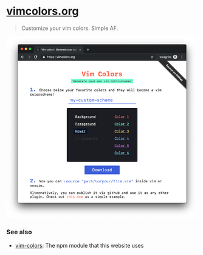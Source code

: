 # [vimcolors.org](https://vimcolors.org)

> Customize your vim colors. Simple AF.

![website](https://github.com/pablopunk/art/raw/master/vimcolors.org/vimcolors.org.png)

### See also

- [vim-colors](https://github.com/pablopunk/vim-colors): The npm module that this website uses
